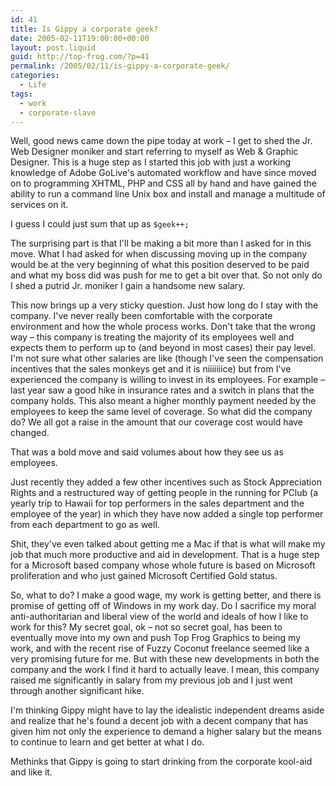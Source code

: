 ```yaml
---
id: 41
title: Is Gippy a corporate geek?
date: 2005-02-11T19:00:00+00:00
layout: post.liquid
guid: http://top-frog.com/?p=41
permalink: /2005/02/11/is-gippy-a-corporate-geek/
categories:
  - Life
tags:
  - work
  - corporate-slave
---
```

Well, good news came down the pipe today at work – I get to shed the Jr. Web Designer moniker and start referring to myself as Web & Graphic Designer. This is a huge step as I started this job with just a working knowledge of Adobe GoLive's automated workflow and have since moved on to programming XHTML, PHP and CSS all by hand and have gained the ability to run a command line Unix box and install and manage a multitude of services on it.

I guess I could just sum that up as `$geek++;`

The surprising part is that I'll be making a bit more than I asked for in this move. What I had asked for when discussing moving up in the company would be at the very beginning of what this position deserved to be paid and what my boss did was push for me to get a bit over that. So not only do I shed a putrid Jr. moniker I gain a handsome new salary.

This now brings up a very sticky question. Just how long do I stay with the company. I've never really been comfortable with the corporate environment and how the whole process works. Don't take that the wrong way – this company is treating the majority of its employees well and expects them to perform up to (and beyond in most cases) their pay level. I'm not sure what other salaries are like (though I've seen the compensation incentives that the sales monkeys get and it is niiiiiiice) but from I've experienced the company is willing to invest in its employees. For example – last year saw a good hike in insurance rates and a switch in plans that the company holds. This also meant a higher monthly payment needed by the employees to keep the same level of coverage. So what did the company do? We all got a raise in the amount that our coverage cost would have changed. 

That was a bold move and said volumes about how they see us as employees.

Just recently they added a few other incentives such as Stock Appreciation Rights and a restructured way of getting people in the running for PClub (a yearly trip to Hawaii for top performers in the sales department and the employee of the year) in which they have now added a single top performer from each department to go as well.

Shit, they've even talked about getting me a Mac if that is what will make my job that much more productive and aid in development. That is a huge step for a Microsoft based company whose whole future is based on Microsoft proliferation and who just gained Microsoft Certified Gold status.

So, what to do? I make a good wage, my work is getting better, and there is promise of getting off of Windows in my work day. Do I sacrifice my moral anti-authoritarian and liberal view of the world and ideals of how I like to work for this? My secret goal, ok – not so secret goal, has been to eventually move into my own and push Top Frog Graphics to being my work, and with the recent rise of Fuzzy Coconut freelance seemed like a very promising future for me. But with these new developments in both the company and the work I find it hard to actually leave. I mean, this company raised me significantly in salary from my previous job and I just went through another significant hike.

I'm thinking Gippy might have to lay the idealistic independent dreams aside and realize that he's found a decent job with a decent company that has given him not only the experience to demand a higher salary but the means to continue to learn and get better at what I do.

Methinks that Gippy is going to start drinking from the corporate kool-aid and like it.
